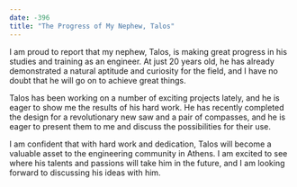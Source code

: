 ```yaml
---
date: -396
title: "The Progress of My Nephew, Talos"
---
```


I am proud to report that my nephew, Talos, is making great progress in his studies and training as an engineer. At just 20 years old, he has already demonstrated a natural aptitude and curiosity for the field, and I have no doubt that he will go on to achieve great things.

Talos has been working on a number of exciting projects lately, and he is eager to show me the results of his hard work. He has recently completed the design for a revolutionary new saw and a pair of compasses, and he is eager to present them to me and discuss the possibilities for their use.

I am confident that with hard work and dedication, Talos will become a valuable asset to the engineering community in Athens. I am excited to see where his talents and passions will take him in the future, and I am looking forward to discussing his ideas with him.
